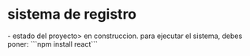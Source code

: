 <h1>sistema de registro</h1>
- estado del proyecto> en construccion. 
para ejecutar el sistema, debes poner:
```npm install react```
